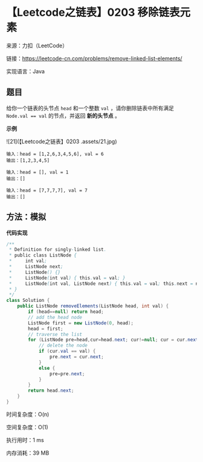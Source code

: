 # 【Leetcode之链表】0203 移除链表元素

来源：力扣（LeetCode）

链接：https://leetcode-cn.com/problems/remove-linked-list-elements/

实现语言：Java



##  题目

给你一个链表的头节点 `head` 和一个整数 `val` ，请你删除链表中所有满足 `Node.val == val` 的节点，并返回 **新的头节点** 。

**示例**

![21](【Leetcode之链表】0203 .assets/21.jpg)

```
输入：head = [1,2,6,3,4,5,6], val = 6
输出：[1,2,3,4,5]

输入：head = [], val = 1
输出：[]

输入：head = [7,7,7,7], val = 7
输出：[]
```

## 方法：模拟

**代码实现**

```java
/**
 * Definition for singly-linked list.
 * public class ListNode {
 *     int val;
 *     ListNode next;
 *     ListNode() {}
 *     ListNode(int val) { this.val = val; }
 *     ListNode(int val, ListNode next) { this.val = val; this.next = next; }
 * }
 */
class Solution {
    public ListNode removeElements(ListNode head, int val) {
        if (head==null) return head;
        // add the head node
        ListNode first = new ListNode(0, head);
        head = first;
        // traverse the list
        for (ListNode pre=head,cur=head.next; cur!=null; cur = cur.next) {
            // delete the node
            if (cur.val == val) {  
                pre.next = cur.next;                  
            }
            else {
                pre=pre.next;
            }
        }
        return head.next;
    }
}
```

时间复杂度：O(n) 

空间复杂度：O(1)

执行用时：1 ms

内存消耗：39 MB

